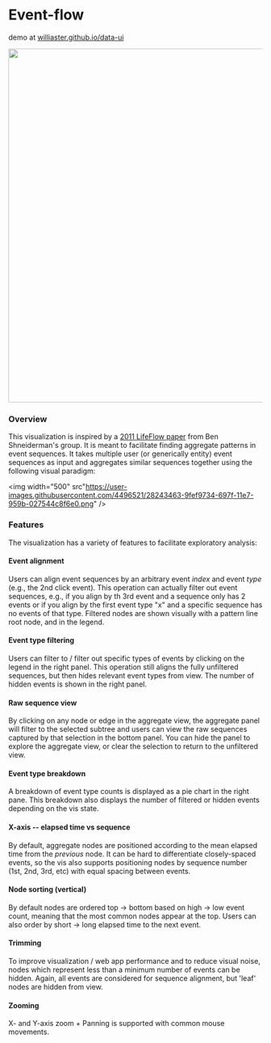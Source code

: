 # Event-flow

demo at <a href="https://williaster.github.io/data-ui" target="_blank">williaster.github.io/data-ui</a>

<img
  width="700"
  src="https://user-images.githubusercontent.com/4496521/28103495-d58b2c34-668a-11e7-86c3-3b33d853153a.gif"
/>

### Overview
This visualization is inspired by a <a href="https://www.cs.umd.edu/~ben/papers/Wongsuphasawat2011LifeFlow.pdf" target="_blank">2011 LifeFlow paper</a> from Ben Shneiderman's group. It is meant to facilitate finding aggregate patterns in event sequences. It takes multiple user (or generically entity) event sequences as input and aggregates similar sequences together using the following visual paradigm: 

<img
  width="500"
  src"https://user-images.githubusercontent.com/4496521/28243463-9fef9734-697f-11e7-959b-027544c8f6e0.png"
/>

### Features
The visualization has a variety of features to facilitate exploratory analysis:

#### Event alignment
Users can align event sequences by an arbitrary event _index_ and event _type_ (e.g., the 2nd click event). This operation can actually filter out event sequences, e.g., if you align by th 3rd event and a sequence only has 2 events or if you align by the first event type "x" and a specific sequence has no events of that type. Filtered nodes are shown visually with a pattern line root node, and in the legend.

#### Event type filtering
Users can filter to / filter out specific types of events by clicking on the legend in the right panel. This operation still aligns the fully unfiltered sequences, but then hides relevant event types from view. The number of hidden events is shown in the right panel.

#### Raw sequence view
By clicking on any node or edge in the aggregate view, the aggregate panel will filter to the selected subtree and users can view the raw sequences captured by that selection in the bottom panel. You can hide the panel to explore the aggregate view, or clear the selection to return to the unfiltered view.

#### Event type breakdown
A breakdown of event type counts is displayed as a pie chart in the right pane. This breakdown also displays the number of filtered or hidden events depending on the vis state.

#### X-axis -- elapsed time vs sequence
By default, aggregate nodes are positioned according to the mean elapsed time from the _previous_ node. It can be hard to differentiate closely-spaced events, so the vis also supports positioning nodes by sequence number (1st, 2nd, 3rd, etc) with equal spacing between events.

#### Node sorting (vertical)
By default nodes are ordered top -> bottom based on high -> low event count, meaning that the most common nodes appear at the top. Users can also order by short -> long elapsed time to the next event.

#### Trimming
To improve visualization / web app performance and to reduce visual noise, nodes which represent less than a minimum number of events can be hidden. Again, all events are considered for sequence alignment, but 'leaf' nodes are hidden from view.

#### Zooming
X- and Y-axis zoom + Panning is supported with common mouse movements.
